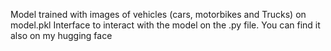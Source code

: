 Model trained with images of vehicles (cars, motorbikes and Trucks) on model.pkl
Interface to interact with the model on the .py file.
You can find it also on my hugging face
